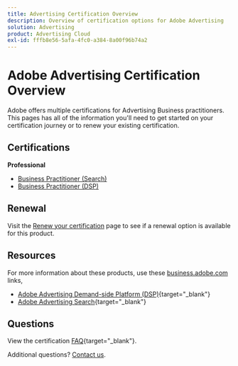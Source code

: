 ```yaml
---
title: Advertising Certification Overview
description: Overview of certification options for Adobe Advertising
solution: Advertising
product: Advertising Cloud
exl-id: fffb8e56-5afa-4fc0-a384-8a00f96b74a2
---
```

# Adobe Advertising Certification Overview

Adobe offers multiple certifications for Advertising Business practitioners.  This pages has all of the information you'll need to get started on your certification journey or to renew your existing certification.

## Certifications

**Professional**

* [Business Practitioner (Search)](/help/certifications/aac/aac-search-p-business.md) <!--AD0-E501-->
* [Business Practitioner (DSP)](/help/certifications/aac/aac-dsp-p-business.md) <!--AD0-E502-->

## Renewal

Visit the [Renew your certification](/help/certifications/renew.md) page to see if a renewal option is available for this product.

## Resources

For more information about these products, use these [business.adobe.com](https://business.adobe.com/) links,

* [Adobe Advertising Demand-side Platform (DSP)](https://business.adobe.com/products/advertising/demand-side-platform.html){target="_blank"}
* [Adobe Advertising Search](https://business.adobe.com/products/advertising/search-marketing-management.html){target="_blank"}

## Questions

View the certification [FAQ](https://experienceleague.adobe.com/docs/certification/certification/faq.html){target="_blank"}.

Additional questions? [Contact us](mailto:certif@adobe.com).
